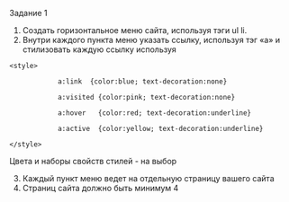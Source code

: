 Задание 1
1) Создать горизонтальное меню сайта, используя тэги ul li.
2) Внутри каждого пункта меню указать ссылку, используя тэг «а» и стилизовать каждую ссылку используя
```
<style>

            a:link	{color:blue; text-decoration:none}

            a:visited {color:pink; text-decoration:none}

            a:hover   {color:red; text-decoration:underline}

            a:active  {color:yellow; text-decoration:underline}

</style>
```
Цвета и наборы свойств стилей - на выбор

3) Каждый пункт меню ведет на отдельную страницу вашего сайта
4) Страниц сайта должно быть минимум 4
